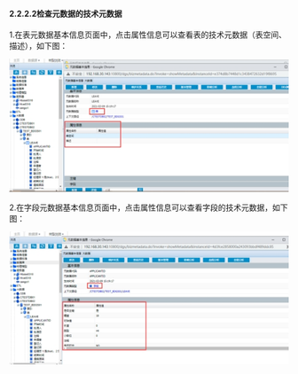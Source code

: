 #### 2.2.2.2检查元数据的技术元数据

1.在表元数据基本信息页面中，点击属性信息可以查看表的技术元数据（表空间、描述），如下图：

![img](2.2.2.2%E6%A3%80%E6%9F%A5%E5%85%83%E6%95%B0%E6%8D%AE%E7%9A%84%E6%8A%80%E6%9C%AF%E5%85%83%E6%95%B0%E6%8D%AE.assets/wps41.jpg)

2.在字段元数据基本信息页面中，点击属性信息可以查看字段的技术元数据，如下图：

![img](2.2.2.2%E6%A3%80%E6%9F%A5%E5%85%83%E6%95%B0%E6%8D%AE%E7%9A%84%E6%8A%80%E6%9C%AF%E5%85%83%E6%95%B0%E6%8D%AE.assets/wps42.jpg)



